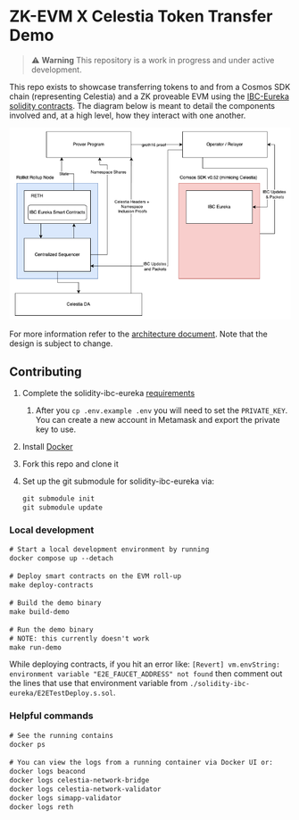 # ZK-EVM X Celestia Token Transfer Demo

> ⚠️ **Warning**
> This repository is a work in progress and under active development.

This repo exists to showcase transferring tokens to and from a Cosmos SDK chain (representing Celestia) and a ZK proveable EVM using the [IBC-Eureka solidity contracts](https://github.com/cosmos/solidity-ibc-eureka/tree/main/src). The diagram below is meant to detail the components involved and, at a high level, how they interact with one another.

![mvp-zk-accounts](./mvp-zk-accounts.png)

For more information refer to the [architecture document](./ARCHITECTURE.md). Note that the design is subject to change.

## Contributing

1. Complete the solidity-ibc-eureka [requirements](https://github.com/cosmos/solidity-ibc-eureka?tab=readme-ov-file#requirements)
    1. After you `cp .env.example .env` you will need to set the `PRIVATE_KEY`. You can create a new account in Metamask and export the private key to use.
1. Install [Docker](https://docs.docker.com/get-docker/)
1. Fork this repo and clone it
1. Set up the git submodule for solidity-ibc-eureka via:

    ```shell
    git submodule init
    git submodule update
    ```

### Local development

```shell
# Start a local development environment by running
docker compose up --detach

# Deploy smart contracts on the EVM roll-up
make deploy-contracts

# Build the demo binary
make build-demo

# Run the demo binary
# NOTE: this currently doesn't work
make run-demo
```

While deploying contracts, if you hit an error like: `[Revert] vm.envString: environment variable "E2E_FAUCET_ADDRESS" not found` then comment out the lines that use that environment variable from `./solidity-ibc-eureka/E2ETestDeploy.s.sol`.

### Helpful commands

```shell
# See the running contains
docker ps

# You can view the logs from a running container via Docker UI or:
docker logs beacond
docker logs celestia-network-bridge
docker logs celestia-network-validator
docker logs simapp-validator
docker logs reth
```
